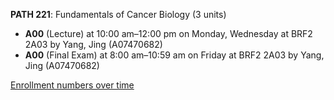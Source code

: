**PATH 221**: Fundamentals of Cancer Biology (3 units)

- **A00** (Lecture) at 10:00 am–12:00 pm on Monday, Wednesday at BRF2 2A03 by Yang, Jing (A07470682)
- **A00** (Final Exam) at 8:00 am–10:59 am on Friday at BRF2 2A03 by Yang, Jing (A07470682)

[Enrollment numbers over time](./PATH221.tsv)
